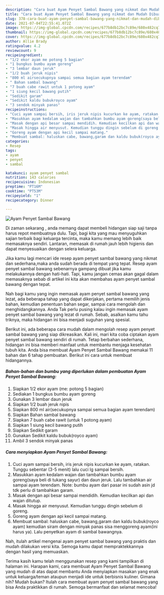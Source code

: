 ```yaml
---
description: "Cara buat Ayam Penyet Sambal Bawang yang nikmat dan Mudah Dibuat"
title: "Cara buat Ayam Penyet Sambal Bawang yang nikmat dan Mudah Dibuat"
slug: 378-cara-buat-ayam-penyet-sambal-bawang-yang-nikmat-dan-mudah-dibuat
date: 2021-07-04T22:55:41.072Z
image: https://img-global.cpcdn.com/recipes/677b8db12bc7c89e/680x482cq70/ayam-penyet-sambal-bawang-foto-resep-utama.jpg
thumbnail: https://img-global.cpcdn.com/recipes/677b8db12bc7c89e/680x482cq70/ayam-penyet-sambal-bawang-foto-resep-utama.jpg
cover: https://img-global.cpcdn.com/recipes/677b8db12bc7c89e/680x482cq70/ayam-penyet-sambal-bawang-foto-resep-utama.jpg
author: Allie Brady
ratingvalue: 4.2
reviewcount: 9
recipeingredient:
- "1/2 ekor ayam me potong 5 bagian"
- "1 bungkus bumbu ayam goreng"
- "3 lembar daun jeruk"
- "1/2 buah jeruk nipis"
- "800 ml airsecukupnya sampai semua bagian ayam terendam"
- " Bahan sambal bawang"
- "7 buah cabe rawit untuk 1 potong ayam"
- "1 siung kecil bawang putih"
- "Sedikit garam"
- "Sedikit kaldu bubukroyco ayam"
- "3 sendok minyak panas"
recipeinstructions:
- "Cuci ayam sampai bersih, iris jeruk nipis kucurkan ke ayam, ratakan. Tunggu sebentar (3-5 menit) lalu cuci lg sampai bersih."
- "Masukkan ayam kedalam wajan dan tambahkan bumbu ayam goreng(saya beli di tukang sayur) dan daun jeruk. Lalu tambahkan air sampai ayam terendam. Note: bumbu ayam dari pasar ini sudah asin jd tdk perlu di tambahkan garam."
- "Masak dengan api besar sampai mendidih. Kemudian kecilkan api dan wajan ditutup."
- "Masak hingga air menyusut. Kemudian tunggu dingin sebelum di goreng."
- "Goreng ayam dengan api kecil sampai matang."
- "Membuat sambal: haluskan cabe, bawang,garam dan kaldu bubuk(royco ayam) kemudian siram dengan minyak panas sisa menggoreng ayam(ini harus ya). Lalu penyetkan ayam di sambal bawangnya."
categories:
- Resep
tags:
- ayam
- penyet
- sambal

katakunci: ayam penyet sambal 
nutrition: 143 calories
recipecuisine: Indonesian
preptime: "PT16M"
cooktime: "PT53M"
recipeyield: "1"
recipecategory: Dinner

---
```



![Ayam Penyet Sambal Bawang](https://img-global.cpcdn.com/recipes/677b8db12bc7c89e/680x482cq70/ayam-penyet-sambal-bawang-foto-resep-utama.jpg)

Di zaman  sekarang , anda memang dapat membeli hidangan siap saji tanpa harus repot membuatnya dulu. Tapi, bagi kita yang mau menyuguhkan sajian terbaik bagi keluarga tercinta, maka kamu memang lebih baik memasaknya sendiri. Lantaran, memasak di rumah jauh lebih higienis dan dapat menyesuaikan dengan selera keluarga.

Jika kamu lagi mencari ide resep ayam penyet sambal bawang yang nikmat dan sederhana,maka anda sudah berada di tempat yang tepat. Resep ayam penyet sambal bawang  sebenarnya gampang dibuat jika kamu melakukannya dengan hati-hati. Tapi, kamu jangan cemas akan gagal dalam memasaknya 
sebab di artikel ini kita akan membahas ayam penyet sambal bawang dengan tepat.  



Nah bagi kamu yang ingin memasak ayam penyet sambal bawang yang lezat, ada beberapa tahap yang dapat dikerjakan, pertama memilih jenis bahan, kemudian penentuan bahan segar, sampai cara mengolah dan menghidangkannya. Anda Tak perlu pusing kalau ingin memasak ayam penyet sambal bawang yang lezat di rumah. Sebab, asalkan kamu  tahu triknya, maka hidangan ini bisa menjadi suguhan yang spesial.

Berikut ini, ada beberapa cara mudah dalam mengolah resep ayam penyet sambal bawang yang siap dikreasikan. Kali ini, mari kita coba ciptakan ayam penyet sambal bawang sendiri di rumah. Tetap berbahan sederhana, hidangan ini bisa memberi manfaat untuk membantu menjaga kesehatan tubuh kita. Anda bisa membuat Ayam Penyet Sambal Bawang memakai 11 bahan dan 6 tahap pembuatan. Berikut ini cara untuk membuat hidangannya.

<!--inarticleads1-->

##### Bahan-bahan dan bumbu yang diperlukan dalam pembuatan Ayam Penyet Sambal Bawang:

1. Siapkan 1/2 ekor ayam (me: potong 5 bagian)
1. Sediakan 1 bungkus bumbu ayam goreng
1. Gunakan 3 lembar daun jeruk
1. Siapkan 1/2 buah jeruk nipis
1. Siapkan 800 ml air(secukupnya sampai semua bagian ayam terendam)
1. Siapkan  Bahan sambal bawang
1. Siapkan 7 buah cabe rawit (untuk 1 potong ayam)
1. Siapkan 1 siung kecil bawang putih
1. Siapkan Sedikit garam
1. Gunakan Sedikit kaldu bubuk(royco ayam)
1. Ambil 3 sendok minyak panas




<!--inarticleads2-->

##### Cara menyiapkan Ayam Penyet Sambal Bawang:

1. Cuci ayam sampai bersih, iris jeruk nipis kucurkan ke ayam, ratakan. Tunggu sebentar (3-5 menit) lalu cuci lg sampai bersih.
1. Masukkan ayam kedalam wajan dan tambahkan bumbu ayam goreng(saya beli di tukang sayur) dan daun jeruk. Lalu tambahkan air sampai ayam terendam. Note: bumbu ayam dari pasar ini sudah asin jd tdk perlu di tambahkan garam.
1. Masak dengan api besar sampai mendidih. Kemudian kecilkan api dan wajan ditutup.
1. Masak hingga air menyusut. Kemudian tunggu dingin sebelum di goreng.
1. Goreng ayam dengan api kecil sampai matang.
1. Membuat sambal: haluskan cabe, bawang,garam dan kaldu bubuk(royco ayam) kemudian siram dengan minyak panas sisa menggoreng ayam(ini harus ya). Lalu penyetkan ayam di sambal bawangnya.




Nah, itulah artikel mengenai  ayam penyet sambal bawang  yang praktis dan mudah dilakukan versi kita. Semoga kamu dapat mempraktekkannya dengan hasil yang memuaskan. 

Terima kasih kamu telah menggunakan resep yang kami tampilkan di halaman ini. Harapan kami, cara membuat  Ayam Penyet Sambal Bawang yang mudah di atas dapat membantu Anda menyiapkan masakan yang enak untuk keluarga/teman ataupun menjadi ide untuk berbisnis kuliner. Gimana nih? Mudah bukan? Itulah cara membuat ayam penyet sambal bawang yang bisa Anda praktikkan di rumah. Semoga bermanfaat dan selamat mencoba!

